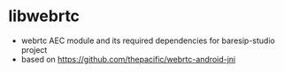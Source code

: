 # libwebrtc
- webrtc AEC module and its required dependencies for baresip-studio project
- based on https://github.com/thepacific/webrtc-android-jni
